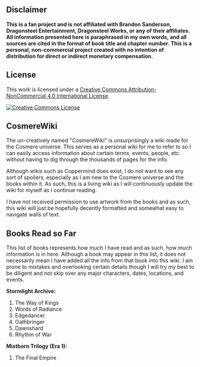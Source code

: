 ## Disclaimer 

**This is a fan project and is not affiliated with Brandon Sanderson, Dragonsteel Entertainment, Dragonsteel Works, or any of their affiliates. All information presented here is paraphrased in my own words, and all sources are cited in the format of book title and chapter number. This is a personal, non-commercial project created with no intention of distribution for direct or indirect monetary compensation.**

## License
This work is licensed under a [Creative Commons Attribution-NonCommercial 4.0 International License](https://creativecommons.org/licenses/by-nc/4.0/).

[![Creative Commons License](https://i.creativecommons.org/l/by-nc/4.0/88x31.png)](https://creativecommons.org/licenses/by-nc/4.0/)

## CosmereWiki

The un-creatively named "CosmereWiki" is unsurprisingly a wiki made for the Cosmere universe. This serves as a personal wiki for me to refer to so I can easily access information about certain terms, events, people, etc. without having to dig through the thousands of pages for the info. 

Although wikis such as Coppermind does exist, I do not want to see any sort of spoilers, especially as I am new to the Cosmere universe and the books within it. As such, this is a living wiki as I will continuously update the wiki for myself as I continue reading.

I have not received permission to use artwork from the books and as such, this wiki will just be hopefully decently formatted and somewhat easy to navigate walls of text. 

## Books Read so Far

This list of books represents how much I have read and as such, how much information is in here. Although a book may appear in this list, it does not necessarily mean I have added all the info from that book into this wiki. I am prone to mistakes and overlooking certain details though I will try my best to be diligent and not skip over any major characters, dates, locations, and events.

**Stormlight Archive:**
1. The Way of Kings
2. Words of Radiance
3. Edgedancer
4. Oathbringer
5. Dawnshard
6. Rhythm of War

**Mistborn Trilogy (Era 1):**
1. The Final Empire


